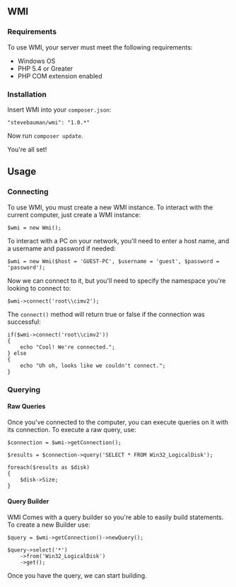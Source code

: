 ## WMI

### Requirements

To use WMI, your server must meet the following requirements:

- Windows OS
- PHP 5.4 or Greater
- PHP COM extension enabled

### Installation

Insert WMI into your `composer.json`:

    "stevebauman/wmi": "1.0.*"
    
Now run `composer update`.

You're all set!

## Usage

### Connecting

To use WMI, you must create a new WMI instance. To interact with the current computer, just create a WMI instance:

    $wmi = new Wmi();

To interact with a PC on your network, you'll need to enter a host name, and a username and password if needed:

    $wmi = new Wmi($host = 'GUEST-PC', $username = 'guest', $password = 'password');

Now we can connect to it, but you'll need to specify the namespace you're looking to connect to:

    $wmi->connect('root\\cimv2');

The `connect()` method will return true or false if the connection was successful:

    if($wmi->connect('root\\cimv2'))
    {
        echo "Cool! We're connected.";
    } else
    {
        echo "Uh oh, looks like we couldn't connect.";
    }
    
### Querying

#### Raw Queries

Once you've connected to the computer, you can execute queries on it with its connection. To execute a raw query, use:

    $connection = $wmi->getConnection();
    
    $results = $connection->query('SELECT * FROM Win32_LogicalDisk');

    foreach($results as $disk)
    {
        $disk->Size;
    }

#### Query Builder

WMI Comes with a query builder so you're able to easily build statements. To create a new Builder use:

    $query = $wmi->getConnection()->newQuery();
    
    $query->select('*')
        ->from('Win32_LogicalDisk')
        ->get();
    
Once you have the query, we can start building.

